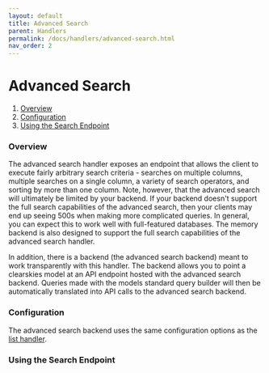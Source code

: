 ```yaml
---
layout: default
title: Advanced Search
parent: Handlers
permalink: /docs/handlers/advanced-search.html
nav_order: 2
---
```


# Advanced Search

 1. [Overview](#overview)
 2. [Configuration](#configuration)
 3. [Using the Search Endpoint](#using-the-search-endpoint)

### Overview

The advanced search handler exposes an endpoint that allows the client to execute fairly arbitrary search criteria - searches on multiple columns, multiple searches on a single column, a variety of search operators, and sorting by more than one column.  Note, however, that the advanced search will ultimately be limited by your backend.  If your backend doesn't support the full search capabilities of the advanced search, then your clients may end up seeing 500s when making more complicated queries.  In general, you can expect this to work well with full-featured databases.  The memory backend is also designed to support the full search capabilities of the advanced search handler.

In addition, there is a backend (the advanced search backend) meant to work transparently with this handler.  The backend allows you to point a clearskies model at an API endpoint hosted with the advanced search backend.  Queries made with the models standard query builder will then be automatically translated into API calls to the advanced search backend.

### Configuration

The advanced search backend uses the same configuration options as the [list handler](list.html#configuration).

### Using the Search Endpoint
